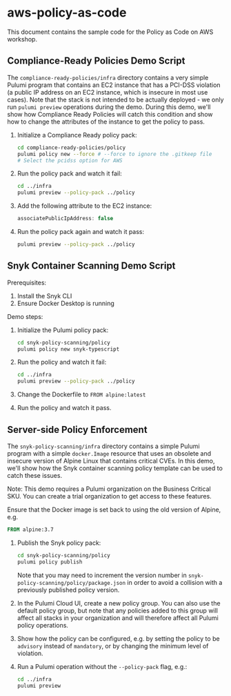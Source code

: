 # aws-policy-as-code

This document contains the sample code for the Policy as Code on AWS workshop.

## Compliance-Ready Policies Demo Script

The `compliance-ready-policies/infra` directory contains a very simple Pulumi program that contains an EC2 instance that has a PCI-DSS violation (a public IP address on an EC2 instance, which is insecure in most use cases). Note that the stack is not intended to be actually deployed - we only run `pulumi preview` operations during the demo. During this demo, we'll show how Compliance Ready Policies will catch this condition and show how to change the attributes of the instance to get the policy to pass.

1. Initialize a Compliance Ready policy pack:

    ```bash
    cd compliance-ready-policies/policy
    pulumi policy new --force # --force to ignore the .gitkeep file
    # Select the pcidss option for AWS
    ```

1. Run the policy pack and watch it fail:

    ```bash
    cd ../infra
    pulumi preview --policy-pack ../policy
    ```

1. Add the following attribute to the EC2 instance:

    ```typescript
    associatePublicIpAddress: false
    ```

1. Run the policy pack again and watch it pass:

    ```bash
    pulumi preview --policy-pack ../policy
    ```

## Snyk Container Scanning Demo Script

Prerequisites:

1. Install the Snyk CLI
1. Ensure Docker Desktop is running

Demo steps:

1. Initialize the Pulumi policy pack:

    ```bash
    cd snyk-policy-scanning/policy
    pulumi policy new snyk-typescript
    ```

1. Run the policy and watch it fail:

    ```bash
    cd ../infra
    pulumi preview --policy-pack ../policy
    ```

1. Change the Dockerfile to `FROM alpine:latest`

1. Run the policy and watch it pass.

## Server-side Policy Enforcement

The `snyk-policy-scanning/infra` directory contains a simple Pulumi program with a simple `docker.Image` resource that uses an obsolete and insecure version of Alpine Linux that contains critical CVEs. In this demo, we'll show how the Snyk container scanning policy template can be used to catch these issues.

Note: This demo requires a Pulumi organization on the Business Critical SKU. You can create a trial organization to get access to these features.

Ensure that the Docker image is set back to using the old version of Alpine, e.g.

```dockerfile
FROM alpine:3.7
```

1. Publish the Snyk policy pack:

    ```bash
    cd snyk-policy-scanning/policy
    pulumi policy publish
    ```

    Note that you may need to increment the version number in `snyk-policy-scanning/policy/package.json` in order to avoid a collision with a previously published policy version.

1. In the Pulumi Cloud UI, create a new policy group. You can also use the default policy group, but note that any policies added to this group will affect all stacks in your organization and will therefore affect all Pulumi policy operations.
1. Show how the policy can be configured, e.g. by setting the policy to be `advisory` instead of `mandatory`, or by changing the minimum level of violation.
1. Run a Pulumi operation without the `--policy-pack` flag, e.g.:

    ```bash
    cd ../infra
    pulumi preview
    ```
